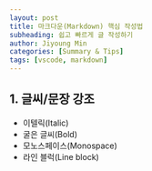 ```yaml
---
layout: post
title: 마크다운(Markdown) 핵심 작성법
subheading: 쉽고 빠르게 글 작성하기
author: Jiyoung Min
categories: [Summary & Tips]
tags: [vscode, markdown]
---
```


## 1. 글씨/문장 강조

* 이텔릭(Italic) 
* 굴은 글씨(Bold)
* 모노스페이스(Monospace)
* 라인 블럭(Line block)
